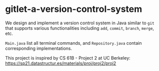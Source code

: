 # gitlet-a-version-control-system

We design and implement a version control system in Java similar to `git` that supports various functionalities including `add`, `commit`, `branch`, `merge`, etc. 

`Main.java` list all terminal commands, and `Repository.java` contain corresponding implementations. 

This project is inspired by CS 61B - Project 2 at UC Berkeley: https://sp21.datastructur.es/materials/proj/proj2/proj2

